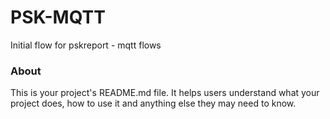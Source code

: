 PSK-MQTT
========

Initial flow for pskreport - mqtt flows 

### About

This is your project's README.md file. It helps users understand what your
project does, how to use it and anything else they may need to know.